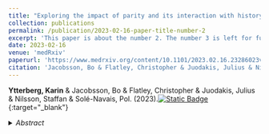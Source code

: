 ```yaml
---
title: "Exploring the impact of parity and its interaction with history of preterm delivery on gestational duration"
collection: publications
permalink: /publication/2023-02-16-paper-title-number-2
excerpt: 'This paper is about the number 2. The number 3 is left for future work.'
date: 2023-02-16
venue: 'medRxiv'
paperurl: 'https://www.medrxiv.org/content/10.1101/2023.02.16.23286023v1'
citation: 'Jacobsson, Bo & Flatley, Christopher & Juodakis, Julius & Nilsson, Staffan & Solé-Navais, Pol. (2023). &quot;Exploring the impact of parity and its interaction with history of preterm delivery on gestational duration.'
---
```



<span style="color:$green">**Ytterberg, Karin**</span> & Jacobsson, Bo & Flatley, Christopher & Juodakis, Julius & Nilsson, Staffan & Solé-Navais, Pol. (2023).[![Static Badge](https://img.shields.io/badge/DOI-10.1101%2F2023.02.16.23286023-a)](https://www.medrxiv.org/content/10.1101/2023.02.16.23286023v1){:target="_blank"} <br> 
<details>
  <summary><i>Abstract</i></summary>
<i>Delivering preterm is the leading cause of death in neonates and children under five years of age. Both genetics and environmental factors play a role in timing of delivery, and these influences can be unique to a single pregnancy or shared across pregnancies of the same mother. The aim of this study was to understand how gestational duration is affected by parity and how parity modifies the association between history of preterm delivery and gestational duration. To investigate this, we analysed 1 118 318 spontaneous deliveries (1990 - 2012) from the Swedish Medical Birth Register, with access to pedigrees, using linear regressions and linear mixed models. We found that parity has a modest effect on the mean and a large effect on the variance of gestational duration. Interactions with a woman's clinical and family history of preterm delivery revealed both pregnancy-specific and shared factors. For instance, the effect of a previous preterm delivery on gestational duration is present across pregnancies, but the magnitude of its effect is pregnancy specific. The access to pedigrees made it possible to apply linear mixed models, thus including all woman's pregnancies in the model and accounting for unobserved mother-specific covariates. The linear mixed models highlighted a group effect bias when using linear regression to estimate the association between parity and gestational duration, likely caused by socioeconomic factors. Our study shed light on how parity affects gestational duration and modifies the effect of well-known risk factors of preterm delivery.</i>
</details> <br>
